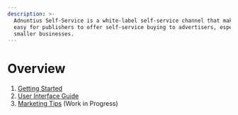 ```yaml
---
description: >-
  Adnuntius Self-Service is a white-label self-service channel that makes it
  easy for publishers to offer self-service buying to advertisers, especially
  smaller businesses.
---
```


# Overview

1. [Getting Started](getting-started.md)
2. [User Interface Guide](user-interface-guide.md)
3. [Marketing Tips](marketing-tips.md) (Work in Progress)
